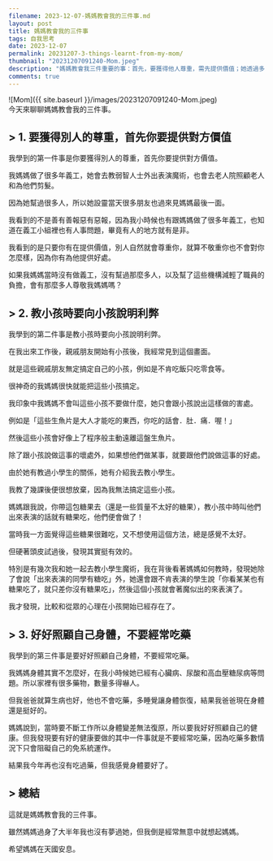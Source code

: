 ```yaml
---
filename: 2023-12-07-媽媽教會我的三件事.md
layout: post
title: 媽媽教會我的三件事
tags: 自我思考
date: 2023-12-07
permalink: 20231207-3-things-learnt-from-my-mom/
thumbnail: "20231207091240-Mom.jpeg"
description: "媽媽教會我三件重要的事：首先，要獲得他人尊重，需先提供價值；她透過多年義工經驗，證明了幫助他人的重要性。其次，教育小孩時要講解行為後果，利用獎勵和榜樣的力量來引導他們。最後，她強調保護健康的重要性，避免過度依賴藥物。這些教誨對我影響深遠，希望透過分享，也能給你們一些啟發。"
comments: true
---
```


![Mom]({{ site.baseurl }}/images/20231207091240-Mom.jpeg)  
今天來聊聊媽媽教會我的三件事。

## > 1. 要獲得別人的尊重，首先你要提供對方價值

我學到的第一件事是你要獲得別人的尊重，首先你要提供對方價值。

我媽媽做了很多年義工，她會去教弱智人士外出表演魔術，也會去老人院照顧老人和為他們剪髮。

因為她幫過很多人，所以她設靈當天很多朋友也過來見媽媽最後一面。

我看到的不是善有善報惡有惡報，因為我小時候也有跟媽媽做了很多年義工，也知道在義工小組裡也有人事問題，畢竟有人的地方就有是非。

我看到的是只要你有在提供價值，別人自然就會尊重你，就算不敬重你也不會對你怎麼樣，因為你有為他提供好處。

如果我媽媽當時沒有做義工，沒有幫過那麼多人，以及幫了這些機構減輕了職員的負擔，會有那麼多人尊敬我媽媽嗎？

## > 2. 教小孩時要向小孩說明利弊

我學到的第二件事是教小孩時要向小孩說明利弊。

在我出來工作後，親戚朋友開始有小孩後，我經常見到這個畫面。

就是這些親戚朋友無定搞定自己的小孩，例如是不肯吃飯只吃零食等。

很神奇的我媽媽很快就能把這些小孩搞定。

我印象中我媽媽不會叫這些小孩不要做什麼，她只會跟小孩說出這樣做的害處。

例如是「這些生魚片是大人才能吃的東西，你吃的話會．肚．痛．喔！」

然後這些小孩會好像上了程序般主動遠離這盤生魚片。

除了跟小孩說做這事的壞處外，如果想他們做某事，就要跟他們說做這事的好處。

由於她有教過小學生的關係，她有介紹我去教小學生。

我教了幾課後便很想放棄，因為我無法搞定這些小孩。

媽媽跟我說，你帶這包糖果去（還是一些質量不太好的糖果），教小孩中時叫他們出來表演的話就有糖果吃，他們便會做了！

當時我一方面覺得這些糖果很難吃，又不想使用這個方法，總是感覺不太好。

但硬著頭皮試過後，發現其實挺有效的。

特別是有幾次我和她一起去教小學生魔術，我在背後看著媽媽如何教時，發現她除了會說「出來表演的同學有糖吃」外，她還會跟不肯表演的學生說「你看某某也有糖果吃了，就只差你沒有糖果吃」，然後這個小孩就會著魔似出的來表演了。

我才發現，比較和從眾的心理在小孩開始已經存在了。

## > 3. 好好照顧自己身體，不要經常吃藥

我學到的第三件事是要好好照顧自己身體，不要經常吃藥。

我媽媽身體其實不怎麼好，在我小時候她已經有心臟病、尿酸和高血壓糖尿病等問題。所以家裡有很多藥物，數量多得嚇人。

但我爸爸就算生病也好，他也不會吃藥，多睡覺讓身體恢復，結果我爸爸現在身體還是挺好的。

媽媽說到，當時要不斷工作所以身體變差無法復原，所以要我好好照顧自己的健康。但我發現要有好的健康要做的其中一件事就是不要經常吃藥，因為吃藥多數情況下只會阻礙自己的免系統運作。

結果我今年再也沒有吃過藥，但我感覺身體要好了。

## > 總結

這就是媽媽教會我的三件事。

雖然媽媽過身了大半年我也沒有夢過她，但我倒是經常無意中就想起媽媽。

希望媽媽在天國安息。

<!--
- [媽媽教會我的三件事]({{ site.baseurl }}/20231207-3-things-learnt-from-my-mom/)
-->
